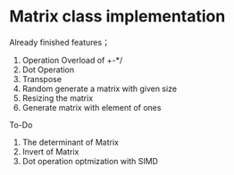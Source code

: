 # Matrix class implementation
Already finished features；
1. Operation Overload of +-*/
2. Dot Operation
3. Transpose
4. Random generate a matrix with given size
5. Resizing the matrix
6. Generate matrix with element of ones

To-Do
1. The determinant of Matrix
2. Invert of Matrix
3. Dot operation optmization with SIMD

